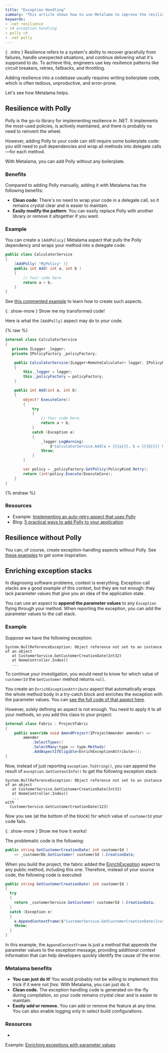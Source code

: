```yaml
---
title: "Exception Handling"
summary: "This article shows how to use Metalama to improve the resilience and performance of .NET/C# apps by adding exception handling, caching, and other policies."
keywords:
- .net resilience
- c# exception handling
- polly c#
- .net polly
---
```


{: .intro }
Resilience refers to a system's ability to recover gracefully from failures, handle unexpected situations, and continue
delivering what it's supposed to do. To achieve this, engineers use key resilience patterns like circuit breakers,
retries, fallbacks, and throttling.

Adding resilience into a codebase usually requires writing boilerplate code, which is often tedious, unproductive, and
error-prone.

Let's see how Metalama helps.

## Resilience with Polly

Polly is the go-to library for implementing resilience in .NET. It implements the most-used policies, is actively
maintained, and there is probably no need to reinvent the wheel.

However, adding Polly to your code can still require some boilerplate code: you still need to pull dependencies and wrap
all methods into delegate calls—for each method.

With Metalama, you can add Polly without any boilerplate.

### Benefits

Compared to adding Polly manually, adding it with Metalama has the following benefits:

- **Clean code**: There's no need to wrap your code in a delegate call, so it remains crystal clear and is easier to
  maintain.
- **Easily modify the pattern**: You can easily replace Polly with another library or remove it altogether if you want.

### Example

You can create a `[AddPolicy]` Metalama aspect that pulls the Polly dependency and wraps your method into a delegate
code:

```cs
public class CalculatorService
{
    [AddPolly( "MyPolicy" )]
    public int Add( int a, int b )
    {
        // Your code here
        return a + b;
    }
}
```

See [this commented example](https://doc.metalama.net/examples/exception-handling/retry/retry-5) to learn how
to create such aspects.

{: .show-more }
Show me my transformed code!

Here is what the `[AddPolly]` aspect may do to your code.

{% raw %}
```cs
internal class CalculatorService
{
   private ILogger _logger;
   private IPolicyFactory _policyFactory;

    public CalculatorService(ILogger<RemoteCalculator> logger, IPolicyFactory? policyFactory)
    {
        this._logger = logger;
        this._policyFactory = policyFactory;
    }

    public int Add(int a, int b)
    {
        object? ExecuteCore()
        {
            try
            {
                // Your code here.
                return a + b;
            }
            catch (Exception e)
            {
                _logger.LogWarning(
                    $"CalculatorService.Add(a = {{{a}}}, b = {{{b}}}) has failed: {e.Message}");
                throw;
            }
        }

        var policy = _policyFactory.GetPolicy(PolicyKind.Retry);
        return (int)policy.Execute(ExecuteCore);
    }
}
```
{% endraw %}

### Resources

* Example: [Implementing an auto-retry aspect that uses Polly](https://doc.metalama.net/examples/exception-handling/retry/retry-5)
* Blog: [5 practical ways to add Polly to your application](https://blog.postsharp.net/polly)

## Resilience without Polly

You can, of course, create exception-handling aspects without Polly.
See [these examples](https://doc.metalama.net/examples/exception-handling) to get some inspiration.


## Enriching exception stacks

In diagnosing software problems, context is everything. Exception call stacks are a good example of this context, but
they are not enough: they lack parameter values that give you an idea of the application state.

You can use an aspect to **append the parameter values** to any `Exception` flying through your method. When reporting
the exception, you can add the parameter values to the call stack.

### Example

Suppose we have the following exception:

```text
System.NullReferenceException: Object reference not set to an instance of an object
   at CustomerService.GetCustomerCreationDate(Int32)
   at HomeController.Index()
   ...
```

To continue your investigation, you would need to know for which value of `customerId` the `GetCustomer` method returns
`null`.

You create an `EnrichExceptionAttribute` aspect that automatically wraps the whole method body in a try-catch block and
enriches the exception with the parameter values. You
can [see the full code of that aspect here](https://doc.metalama.net/examples/exception-handling/enrich-exception#aspect-code).

However, solely defining an aspect is not enough. You need to apply it to all your methods, so you add this class to
your project:

```csharp
internal class Fabric : ProjectFabric
{
    public override void AmendProject(IProjectAmender amender) =>
        amender
            .SelectTypes()
            .SelectMany(type => type.Methods)
            .AddAspectIfEligible<EnrichExceptionAttribute>();
}
```

Now, instead of just reporting `exception.ToString()`, you can append the result of `exception.GetContextInfo()` to get
the following exception stack:

```text
System.NullReferenceException: Object reference not set to an instance of an object
   at CustomerService.GetCustomerCreationDate(Int32)
   at HomeController.Index()
   ...
with
  CustomerService.GetCustomerCreationDate(123)
```

Now you see (at the bottom of the block) for which value of `customerId` your code fails.

{: .show-more }
Show me how it works!

The problematic code is the following:

```csharp
public string GetCustomerCreationDate( int customerId )
    => _customerDb.GetCustomer( customerId ).CreationData;
```

When you build the project, the fabric added
the [EnrichException](https://doc.metalama.net/examples/exception-handling/enrich-exception#aspect-code)
aspect to any public method, including this one. Therefore, instead of your source code, the following code is executed:

```cs
public string GetCustomerCreationDate( int customerId )
{
  try
  {
    return _customerService.GetCustomer( customerId ).CreationData;
  }
  catch (Exception e)
  {
    e.AppendContextFrame($"CustomerService.GetCustomerCreationDate({customerId})");
    throw;
  }
}
```

In this example, the `AppendContextFrame` is just a method that appends the parameter values to the exception message,
providing additional context information that can help developers quickly identify the cause of the error.

### Metalama benefits

- **You can just do it!** You would probably not be willing to implement this trick if it were not _free_. With
  Metalama, you can just do it.
- **Clean code.** The exception handling code is generated on-the-fly during compilation, so your code remains crystal
  clear and is easier to maintain.
- **Easily add or remove.** You can add or remove the feature at any time. You can also enable logging only in select
  build configurations.

### Resources

*
Example: [Enriching exceptions with parameter values](https://doc.metalama.net/examples/exception-handling/enrich-exception)